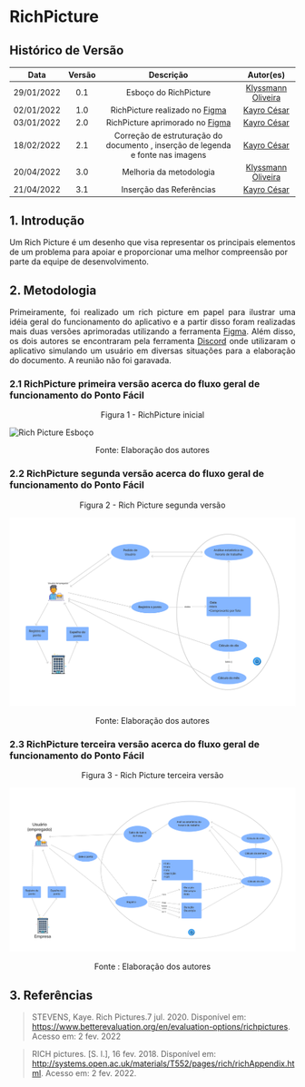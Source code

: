 # RichPicture

##  Histórico de Versão

|   Data   | Versão |           Descrição           |             Autor(es)              |
|:--------:|:------:|:-----------------------------:|:----------------------------------:|
| 29/01/2022 |  0.1   |    Esboço do RichPicture    | [Klyssmann Oliveira](https://github.com/klyssmannoliveira)|
| 02/01/2022 |  1.0   |  RichPicture realizado no [Figma]("https://www.figma.com/")  |   [Kayro César](https://github.com/kayrocesar)|
| 03/01/2022 |  2.0   |  RichPicture aprimorado no [Figma]("https://www.figma.com/")  |   [Kayro César](https://github.com/kayrocesar)|
| 18/02/2022 |  2.1  | Correção de estruturação do documento , inserção de legenda e fonte nas imagens  |  [Kayro César](https://github.com/kayrocesar)|
| 20/04/2022 |  3.0   |    Melhoria da metodologia   | [Klyssmann Oliveira](https://github.com/klyssmannoliveira)|
| 21/04/2022 |  3.1   |    Inserção das Referências  | [Kayro César](https://github.com/kayrocesar) |

## 1. Introdução
<p align="justify">

Um Rich Picture é um desenho que visa representar os principais elementos de um problema para apoiar e proporcionar uma melhor compreensão por parte da equipe de desenvolvimento.
</p>

## 2. Metodologia
<p align="justify">
    Primeiramente, foi realizado um rich picture em papel para ilustrar uma idéia geral do funcionamento do aplicativo e a partir disso foram realizadas mais duas versões aprimoradas utilizando a ferramenta <a href="https://www.figma.com/">Figma</a>. Além disso, os dois autores se encontraram pela ferramenta <a href="https://requisitos-de-software.github.io/2021.2-PontoFacil/planejamento/ferramentas/">Discord</a> onde utilizaram o aplicativo simulando um usuário em diversas situações para a elaboração do documento. A reunião não foi garavada.
</p>

### 2.1 RichPicture primeira versão acerca do fluxo geral de funcionamento do Ponto Fácil 

 <div align="center"><figcaption> Figura 1 - RichPicture inicial  <figcaption> </div>

  ![Rich Picture Esboço](../assets/imagens/RichPictureEsboço.jpg)

 <div align="center"> <figcaption> Fonte: Elaboração dos autores <figcaption></div>
 



### 2.2 RichPicture segunda versão acerca do fluxo geral de funcionamento do Ponto Fácil 

 <div align="center"><figcaption> Figura 2 - Rich Picture segunda versão<figcaption> </div>

  ![Rich Picture V1](../assets/imagens/RichPictureV1.png)

 <div align="center"><figcaption> Fonte: Elaboração dos autores <figcaption></div>



### 2.3 RichPicture terceira versão acerca do fluxo geral de funcionamento do Ponto Fácil 

   <div align="center"><figcaption> Figura 3 -  Rich Picture terceira versão<figcaption> </div>
   
   ![Rich Picture V2](../assets/imagens/RichPictureV2.png)

   <div align="center"><figcaption> Fonte : Elaboração dos autores <figcaption> </div>

 
## 3. Referências

> STEVENS, Kaye. Rich Pictures.7 jul. 2020. Disponível em: https://www.betterevaluation.org/en/evaluation-options/richpictures. Acesso em: 2 fev. 2022

> RICH pictures. [S. l.], 16 fev. 2018. Disponível em: http://systems.open.ac.uk/materials/T552/pages/rich/richAppendix.html. Acesso em: 2 fev. 2022.